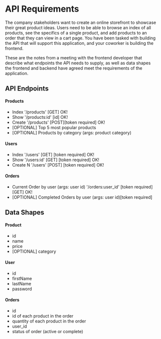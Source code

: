 # API Requirements
The company stakeholders want to create an online storefront to showcase their great product ideas. Users need to be able to browse an index of all products, see the specifics of a single product, and add products to an order that they can view in a cart page. You have been tasked with building the API that will support this application, and your coworker is building the frontend.

These are the notes from a meeting with the frontend developer that describe what endpoints the API needs to supply, as well as data shapes the frontend and backend have agreed meet the requirements of the application. 

## API Endpoints
#### Products
- Index '/products' [GET]   OK!
- Show '/products:id' [id]  OK!
- Create '/products' [POST][token required] OK!
- [OPTIONAL] Top 5 most popular products 
- [OPTIONAL] Products by category (args: product category)

#### Users
- Index '/users' [GET] [token required]         OK!
- Show '/users:id' [GET] [token required]       OK!
- Create N '/users' [POST] [token required]     OK!

#### Orders
- Current Order by user (args: user id) '/orders:user_id' [token required] [GET] OK!
- [OPTIONAL] Completed Orders by user (args: user id)[token required]

## Data Shapes
#### Product
-  id
- name
- price
- [OPTIONAL] category

#### User
- id
- firstName
- lastName
- password

#### Orders
- id
- id of each product in the order
- quantity of each product in the order
- user_id
- status of order (active or complete)

